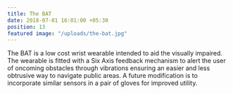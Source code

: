 ```yaml
---
title: The BAT
date: 2018-07-01 16:01:00 +05:30
position: 13
featured image: "/uploads/the-bat.jpg"
---
```


The BAT is a low cost wrist wearable intended to aid the visually impaired. The wearable is fitted with a Six Axis feedback mechanism to alert the user of oncoming obstacles through vibrations ensuring an easier and less obtrusive way to navigate public areas. A future modification is to incorporate similar sensors in a pair of gloves for improved utility.
